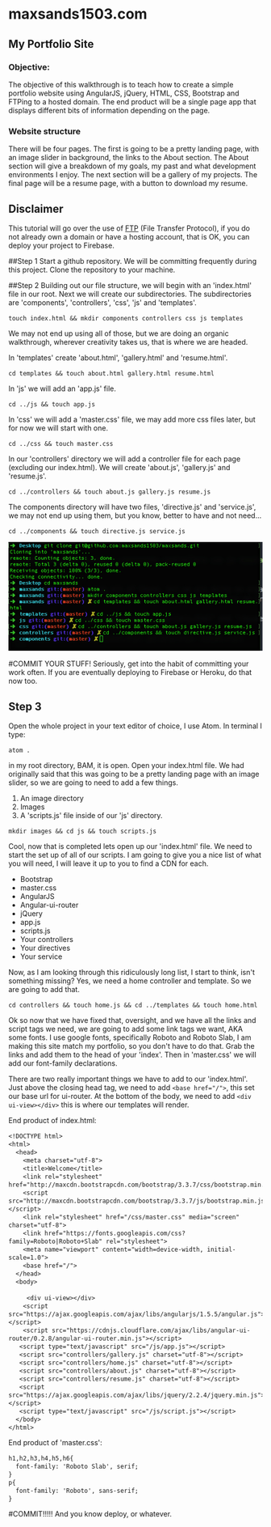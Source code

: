 # maxsands1503.com
## My Portfolio Site
### Objective:
The objective of this walkthrough is to teach how to create a simple portfolio website using AngularJS, jQuery,
HTML, CSS, Bootstrap and FTPing to a hosted domain. The end product will be a single page app that displays different bits of information depending on the page.

### Website structure
There will be four pages. The first is going to be a pretty landing page, with an image slider in background, the links to the About section. The About section will give a breakdown of my goals, my past and what development environments I enjoy.  The next section will be a gallery of my projects. The final page will be a resume page, with a button to download my resume.

## Disclaimer
This tutorial will go over the use of [FTP](https://en.wikipedia.org/wiki/File_Transfer_Protocol) (File Transfer Protocol), if you do not already own a domain or have a hosting account, that is OK, you can deploy your project to Firebase.

##Step 1
Start a github repository. We will be committing frequently during this project. Clone the repository to your machine.  

##Step 2
Building out our file structure, we will begin with an 'index.html' file in our root. Next we will create our subdirectories. The subdirectories are 'components', 'controllers', 'css', 'js' and 'templates'.  
```
touch index.html && mkdir components controllers css js templates

```
We may not end up using all of those, but we are doing an organic walkthrough, wherever creativity takes us, that is where we are headed.

In 'templates' create 'about.html', 'gallery.html' and 'resume.html'.  
```
cd templates && touch about.html gallery.html resume.html
```

In 'js' we will add an 'app.js' file.   
```
cd ../js && touch app.js
```
In 'css' we will add a 'master.css' file, we may add more css files later, but for now we will start with one.   
```
cd ../css && touch master.css
```
In our 'controllers' directory we will add a controller file for each page (excluding our index.html). We will create 'about.js', 'gallery.js' and 'resume.js'.  
```
cd ../controllers && touch about.js gallery.js resume.js

```
The components directory will have two files, 'directive.js' and 'service.js', we may not end up using them, but you know, better to have and not need...  
```
cd ../components && touch directive.js service.js
```
![terminal](images/terminal-ss.jpg "So much done, so far to go!")

#COMMIT YOUR STUFF!
Seriously, get into the habit of committing your work often. If you are eventually deploying to Firebase or Heroku, do that now too.

## Step 3
Open the whole project in your text editor of choice, I use Atom. In terminal I type:  
```
atom .  

```
in my root directory, BAM, it is open. Open your index.html file. We had originally said that this was going to be a pretty landing page with an image slider, so we are going to need to add a few things.  
1) An image directory  
2) Images  
3) A 'scripts.js' file inside of our 'js' directory.   
```
mkdir images && cd js && touch scripts.js
```
Cool, now that is completed lets open up our 'index.html' file. We need to start the set up of all of our scripts. I am going to give you a nice list of what you will need, I will leave it up to you to find a CDN for each.   
- Bootstrap  
- master.css
- AngularJS  
- Angular-ui-router  
- jQuery  
- app.js  
- scripts.js
- Your controllers
- Your directives
- Your service  

Now, as I am looking through this ridiculously long list, I start to think, isn't something missing? Yes, we need a home controller and template. So we are going to add that.  

```
cd controllers && touch home.js && cd ../templates && touch home.html
```
Ok so now that we have fixed that, oversight, and we have all the links and script tags we need, we are going to add some link tags we want, AKA some fonts. I use google fonts, specifically Roboto and Roboto Slab, I am making this site match my portfolio, so you don't have to do that. Grab the links and add them to the head of your 'index'. Then in 'master.css' we will add our font-family declarations.

There are two really important things we have to add to our 'index.html'. Just above the closing head tag, we need to add `<base href="/">`, this set our base url for ui-router. At the bottom of the body, we need to add `<div ui-view></div>` this is where our templates will render.   

End product of index.html:  
```
<!DOCTYPE html>
<html>
  <head>
    <meta charset="utf-8">
    <title>Welcome</title>
    <link rel="stylesheet" href="http://maxcdn.bootstrapcdn.com/bootstrap/3.3.7/css/bootstrap.min.css">
    <script src="http://maxcdn.bootstrapcdn.com/bootstrap/3.3.7/js/bootstrap.min.js"></script>
    <link rel="stylesheet" href="/css/master.css" media="screen" charset="utf-8">
    <link href="https://fonts.googleapis.com/css?family=Roboto|Roboto+Slab" rel="stylesheet">
    <meta name="viewport" content="width=device-width, initial-scale=1.0">
    <base href="/">
  </head>
  <body>

     <div ui-view></div>
    <script src="https://ajax.googleapis.com/ajax/libs/angularjs/1.5.5/angular.js"></script>
    <script src="https://cdnjs.cloudflare.com/ajax/libs/angular-ui-router/0.2.8/angular-ui-router.min.js"></script>
   <script type="text/javascript" src="/js/app.js"></script>
   <script src="controllers/gallery.js" charset="utf-8"></script>
   <script src="controllers/home.js" charset="utf-8"></script>
   <script src="controllers/about.js" charset="utf-8"></script>
   <script src="controllers/resume.js" charset="utf-8"></script>
   <script src="https://ajax.googleapis.com/ajax/libs/jquery/2.2.4/jquery.min.js"></script>
   <script type="text/javascript" src="/js/script.js"></script>
  </body>
</html>
```   
End product of 'master.css':  
```
h1,h2,h3,h4,h5,h6{
  font-family: 'Roboto Slab', serif;
}
p{
  font-family: 'Roboto', sans-serif;
}
```
#COMMIT!!!!!
And you know deploy, or whatever.
